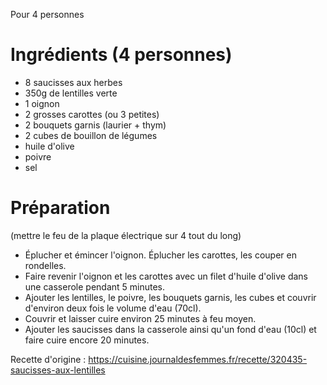 Pour 4 personnes

# Ingrédients (4 personnes)
- 8 saucisses aux herbes
- 350g de lentilles verte
- 1 oignon
- 2 grosses carottes (ou 3 petites)
- 2 bouquets garnis (laurier + thym)
- 2 cubes de bouillon de légumes
- huile d'olive
- poivre
- sel

# Préparation
(mettre le feu de la plaque électrique sur 4 tout du long)
- Éplucher et émincer l'oignon. Éplucher les carottes, les couper en rondelles.
- Faire revenir l'oignon et les carottes avec un filet d'huile d'olive dans une casserole pendant 5 minutes.
- Ajouter les lentilles, le poivre, les bouquets garnis, les cubes et couvrir d'environ deux fois le volume d'eau (70cl).
- Couvrir et laisser cuire environ 25 minutes à feu moyen.
- Ajouter les saucisses dans la casserole ainsi qu'un fond d'eau (10cl) et faire cuire encore 20 minutes.

Recette d'origine : https://cuisine.journaldesfemmes.fr/recette/320435-saucisses-aux-lentilles

